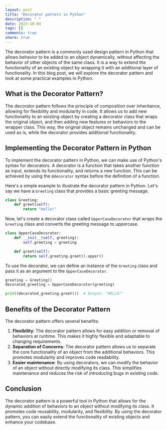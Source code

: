 ```yaml
---
layout: post
title: "Decorator pattern in Python"
description: " "
date: 2023-10-04
tags: []
comments: true
share: true
---
```


The decorator pattern is a commonly used design pattern in Python that allows behavior to be added to an object dynamically, without affecting the behavior of other objects of the same class. It is a way to extend the functionality of an existing object by wrapping it with an additional layer of functionality. In this blog post, we will explore the decorator pattern and look at some practical examples in Python.

## What is the Decorator Pattern?

The decorator pattern follows the principle of composition over inheritance, allowing for flexibility and modularity in code. It allows us to add new functionality to an existing object by creating a decorator class that wraps the original object, and then adding new features or behaviors to the wrapper class. This way, the original object remains unchanged and can be used as is, while the decorator provides additional functionality.

## Implementing the Decorator Pattern in Python

To implement the decorator pattern in Python, we can make use of Python's syntax for decorators. A decorator is a function that takes another function as input, extends its functionality, and returns a new function. This can be achieved by using the `@decorator` syntax before the definition of a function.

Here's a simple example to illustrate the decorator pattern in Python. Let's say we have a `Greeting` class that provides a basic greeting message.

```python
class Greeting:
    def greet(self):
        return "Hello!"
```

Now, let's create a decorator class called `UpperCaseDecorator` that wraps the `Greeting` class and converts the greeting message to uppercase.

```python
class UpperCaseDecorator:
    def __init__(self, greeting):
        self.greeting = greeting

    def greet(self):
        return self.greeting.greet().upper()
```

To use the decorator, we can define an instance of the `Greeting` class and pass it as an argument to the `UpperCaseDecorator`.

```python
greeting = Greeting()
decorated_greeting = UpperCaseDecorator(greeting)

print(decorated_greeting.greet())  # Output: "HELLO!"
```

## Benefits of the Decorator Pattern

The decorator pattern offers several benefits:

1. **Flexibility**: The decorator pattern allows for easy addition or removal of behaviors at runtime. This makes it highly flexible and adaptable to changing requirements.
2. **Separation of Concerns**: The decorator pattern allows us to separate the core functionality of an object from the additional behaviors. This promotes modularity and improves code readability.
3. **Easier maintenance**: By using decorators, we can modify the behavior of an object without directly modifying its class. This simplifies maintenance and reduces the risk of introducing bugs in existing code.

## Conclusion

The decorator pattern is a powerful tool in Python that allows for the dynamic addition of behaviors to an object without modifying its class. It promotes code reusability, modularity, and flexibility. By using the decorator pattern, you can easily extend the functionality of existing objects and enhance your codebase.